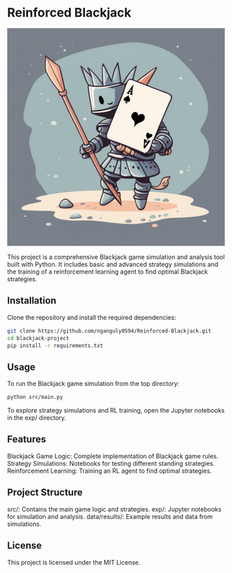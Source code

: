 # Reinforced Blackjack

![AI-generated blackjack card with armor](raw/AI-Blackjack.jpeg)

This project is a comprehensive Blackjack game simulation and analysis tool built with Python. It includes basic and advanced strategy simulations and the training of a reinforcement learning agent to find optimal Blackjack strategies.

## Installation

Clone the repository and install the required dependencies:

```bash
git clone https://github.com/nganguly0594/Reinforced-Blackjack.git
cd blackjack-project
pip install -r requirements.txt
```

## Usage
To run the Blackjack game simulation from the top directory:

```bash
python src/main.py
```

To explore strategy simulations and RL training, open the Jupyter notebooks in the exp/ directory.

## Features
Blackjack Game Logic: Complete implementation of Blackjack game rules.
Strategy Simulations: Notebooks for testing different standing strategies.
Reinforcement Learning: Training an RL agent to find optimal strategies.

## Project Structure
src/: Contains the main game logic and strategies.
exp/: Jupyter notebooks for simulation and analysis.
data/results/: Example results and data from simulations.

## License
This project is licensed under the MIT License.